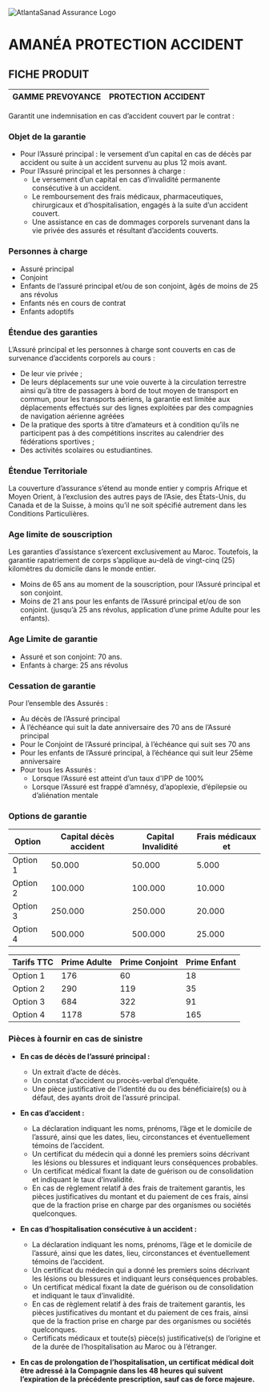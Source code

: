 ![AtlantaSanad Assurance Logo](logo.png)

# AMANÉA PROTECTION ACCIDENT
## FICHE PRODUIT

| GAMME PREVOYANCE | PROTECTION ACCIDENT |
|-------------------|---------------------|

Garantit une indemnisation en cas d’accident couvert par le contrat :

### Objet de la garantie
- Pour l’Assuré principal : le versement d’un capital en cas de décès par accident ou suite à un accident survenu au plus 12 mois avant.
- Pour l’Assuré principal et les personnes à charge :
  - Le versement d’un capital en cas d’invalidité permanente consécutive à un accident.
  - Le remboursement des frais médicaux, pharmaceutiques, chirurgicaux et d’hospitalisation, engagés à la suite d’un accident couvert.
  - Une assistance en cas de dommages corporels survenant dans la vie privée des assurés et résultant d’accidents couverts.

### Personnes à charge
- Assuré principal
- Conjoint
- Enfants de l’assuré principal et/ou de son conjoint, âgés de moins de 25 ans révolus
- Enfants nés en cours de contrat
- Enfants adoptifs

### Étendue des garanties
L’Assuré principal et les personnes à charge sont couverts en cas de survenance d’accidents corporels au cours :
- De leur vie privée ;
- De leurs déplacements sur une voie ouverte à la circulation terrestre ainsi qu’à titre de passagers à bord de tout moyen de transport en commun, pour les transports aériens, la garantie est limitée aux déplacements effectués sur des lignes exploitées par des compagnies de navigation aérienne agréées
- De la pratique des sports à titre d’amateurs et à condition qu’ils ne participent pas à des compétitions inscrites au calendrier des fédérations sportives ;
- Des activités scolaires ou estudiantines.

### Étendue Territoriale
La couverture d’assurance s’étend au monde entier y compris Afrique et Moyen Orient, à l’exclusion des autres pays de l’Asie, des États-Unis, du Canada et de la Suisse, à moins qu’il ne soit spécifié autrement dans les Conditions Particulières.

### Age limite de souscription
Les garanties d’assistance s’exercent exclusivement au Maroc. Toutefois, la garantie rapatriement de corps s’applique au-delà de vingt-cinq (25) kilomètres du domicile dans le monde entier.
- Moins de 65 ans au moment de la souscription, pour l’Assuré principal et son conjoint.
- Moins de 21 ans pour les enfants de l’Assuré principal et/ou de son conjoint. (jusqu’à 25 ans révolus, application d’une prime Adulte pour les enfants).

### Age Limite de garantie
- Assuré et son conjoint: 70 ans.
- Enfants à charge: 25 ans révolus

### Cessation de garantie
Pour l’ensemble des Assurés :
- Au décès de l’Assuré principal
- À l’échéance qui suit la date anniversaire des 70 ans de l’Assuré principal
- Pour le Conjoint de l’Assuré principal, à l’échéance qui suit ses 70 ans
- Pour les enfants de l’Assuré principal, à l’échéance qui suit leur 25ème anniversaire
- Pour tous les Assurés :
  - Lorsque l’Assuré est atteint d’un taux d'IPP de 100%
  - Lorsque l’Assuré est frappé d’amnésy, d’apoplexie, d’épilepsie ou d’aliénation mentale

### Options de garantie

| Option | Capital décès accident | Capital Invalidité | Frais médicaux et |
|--------|-------------------------|--------------------|-------------------|
| Option 1 | 50.000 | 50.000 | 5.000 |
| Option 2 | 100.000 | 100.000 | 10.000 |
| Option 3 | 250.000 | 250.000 | 20.000 |
| Option 4 | 500.000 | 500.000 | 25.000 |


| Tarifs TTC        | Prime Adulte | Prime Conjoint | Prime Enfant |
|-------------------|--------------|----------------|--------------|
| Option 1          | 176          | 60             | 18           |
| Option 2          | 290          | 119            | 35           |
| Option 3          | 684          | 322            | 91           |
| Option 4          | 1178         | 578            | 165          |

### Pièces à fournir en cas de sinistre

- **En cas de décès de l’assuré principal :**
  * Un extrait d’acte de décès.
  * Un constat d’accident ou procès-verbal d’enquête.
  * Une pièce justificative de l’identité du ou des bénéficiaire(s) ou à défaut, des ayants droit de l’assuré principal.

- **En cas d’accident :**
  * La déclaration indiquant les noms, prénoms, l’âge et le domicile de l’assuré, ainsi que les dates, lieu, circonstances et éventuellement témoins de l’accident.
  * Un certificat du médecin qui a donné les premiers soins décrivant les lésions ou blessures et indiquant leurs conséquences probables.
  * Un certificat médical fixant la date de guérison ou de consolidation et indiquant le taux d’invalidité.
  * En cas de règlement relatif à des frais de traitement garantis, les pièces justificatives du montant et du paiement de ces frais, ainsi que de la fraction prise en charge par des organismes ou sociétés quelconques.

- **En cas d’hospitalisation consécutive à un accident :**
  * La déclaration indiquant les noms, prénoms, l’âge et le domicile de l’assuré, ainsi que les dates, lieu, circonstances et éventuellement témoins de l’accident.
  * Un certificat du médecin qui a donné les premiers soins décrivant les lésions ou blessures et indiquant leurs conséquences probables.
  * Un certificat médical fixant la date de guérison ou de consolidation et indiquant le taux d’invalidité.
  * En cas de règlement relatif à des frais de traitement garantis, les pièces justificatives du montant et du paiement de ces frais, ainsi que de la fraction prise en charge par des organismes ou sociétés quelconques.
  * Certificats médicaux et toute(s) pièce(s) justificative(s) de l’origine et de la durée de l’hospitalisation au Maroc ou à l’étranger.

- **En cas de prolongation de l’hospitalisation, un certificat médical doit être adressé à la Compagnie dans les 48 heures qui suivent l’expiration de la précédente prescription, sauf cas de force majeure.**
